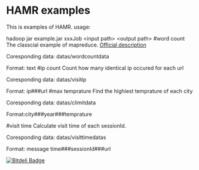 HAMR examples
===
This is examples of HAMR.
usage:

hadoop jar example.jar xxxJob \<input path> \<output path>
#word count
The classcial example of mapreduce. [Official description](http://hadoop.apache.org/docs/current/hadoop-mapreduce-client/hadoop-mapreduce-client-core/MapReduceTutorial.html)

Coresponding data: datas/wordcountdata

Format: text
#ip count
Count how many identical ip occured for each url

Coresponding data: datas/visitip

Format: ip###url
#max temprature
Find the highiest temprature of each city

Coresponding data: datas/climitdata

Format:city###year###temprature

#visit time
Calculate visit time of each sessionId.

Coresponding data: datas/visittimedatas

Format: message time###sessionId###url


[![Bitdeli Badge](https://d2weczhvl823v0.cloudfront.net/citymonkeymao/hamr-examples/trend.png)](https://bitdeli.com/free "Bitdeli Badge")